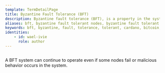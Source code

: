 ```yaml
---
template: TermDetailPage
title: Byzantine Fault Tolerance (BFT)
description: Byzantine fault tolerance (BFT), is a property in the system that ensures there is resistance to certain types of failures.
aliases: bft, byzantine fault tolerant nodes, byzantine fault tolerant blockchains, byzantine fault tolerant algorithms
keywords: bft, byzantine, fault, tolerance, tolerant, cardano, bitcoin, ethereum
identities: 
    - id: wael-ivie
      role: author
---
```


##

A BFT system can continue to operate even if some nodes fail or malicious behavior occurs in the system.

